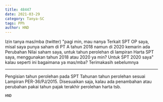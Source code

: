 ```yaml
---
title: 48447
date: 2021-03-29
category: Tanya-SC
tags: PPh
author: HND
---
```


Izin tanya mas/mba (twitter) "pagi min, mau nanya Terkait SPT OP saya, misal saya punya saham di PT A tahun 2018 namun di 2020 kemarin ada Perubahan Nilai saham saya, untuk tahun perolehan di lampiran Harta SPT saya, menggunakan tahun 2018 atau 2020 ya min? Untuk SPT 2020 saya" kalau seperti ini bagaimana ya mas/mba? Terimakasih sebelumnya

---

Pengisian tahun perolehan pada SPT Tahunan tahun perolehan sesuai Lampiran PER-36/PJ/2015. Disesuaikan saja, kalau ada penambahan atau perubahan pakai tahun pajak terakhir perolehan harta tsb.

`HND`
